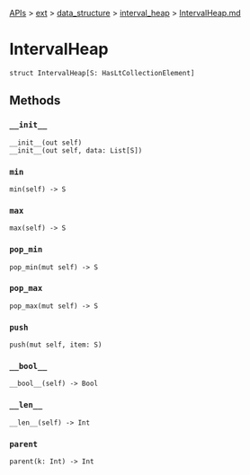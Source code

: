 [APIs](../../../index.md) > [ext](../../index.md) > [data_structure](../index.md) > [interval_heap](./index.md) > [IntervalHeap.md]()

# IntervalHeap

```
struct IntervalHeap[S: HasLtCollectionElement]
```

## Methods

### `__init__`

```
__init__(out self)
__init__(out self, data: List[S])
```

### `min`

```
min(self) -> S
```

### `max`

```
max(self) -> S
```

### `pop_min`

```
pop_min(mut self) -> S
```

### `pop_max`

```
pop_max(mut self) -> S
```

### `push`

```
push(mut self, item: S)
```

### `__bool__`

```
__bool__(self) -> Bool
```

### `__len__`

```
__len__(self) -> Int
```

### `parent`

```
parent(k: Int) -> Int
```
